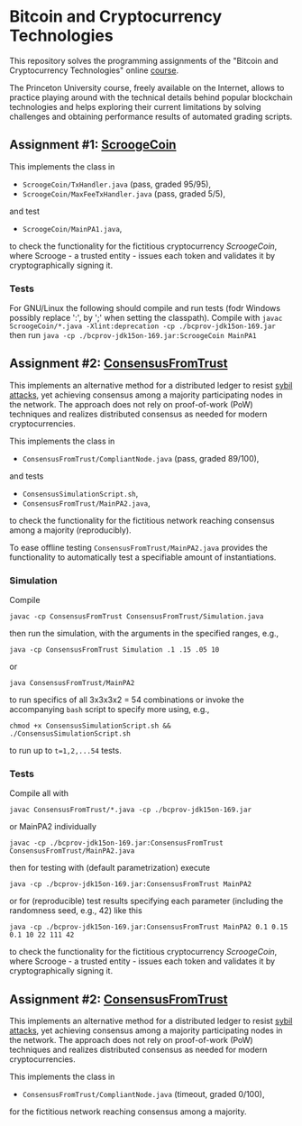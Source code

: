 # Bitcoin and Cryptocurrency Technologies
This repository solves the programming assignments of the "Bitcoin and Cryptocurrency Technologies" online [course](https://www.coursera.org/learn/cryptocurrency).

The Princeton University course, freely available on the Internet, allows to practice playing around with the technical details behind popular blockchain technologies and helps exploring their current limitations by solving challenges and obtaining performance results of automated grading scripts.


## Assignment #1: [ScroogeCoin](./ScroogeCoin/Assignment1.pdf)
This implements the class in

 - `ScroogeCoin/TxHandler.java` (pass, graded 95/95),
 - `ScroogeCoin/MaxFeeTxHandler.java` (pass, graded 5/5),

and test

 - `ScroogeCoin/MainPA1.java`,
 
to check the functionality for the fictitious cryptocurrency *ScroogeCoin*, where Scrooge - a trusted entity - issues each token and validates it by cryptographically signing it.


### Tests
For GNU/Linux the following should compile and run tests (fodr Windows possibly replace ':', by ';' when setting the classpath).
Compile with
`javac ScroogeCoin/*.java -Xlint:deprecation -cp ./bcprov-jdk15on-169.jar`
then run
`java -cp ./bcprov-jdk15on-169.jar:ScroogeCoin MainPA1`


## Assignment #2: [ConsensusFromTrust](./ConsensusFromTrust/Assignment2.pdf)
This implements an alternative method for a distributed ledger to resist [sybil attacks](https://en.wikipedia.org/wiki/Sybil_attack), yet achieving consensus among a majority participating nodes in the network. The approach does not rely on proof-of-work (PoW) techniques and realizes distributed consensus as needed for modern cryptocurrencies.

This implements the class in
 
- `ConsensusFromTrust/CompliantNode.java` (pass, graded 89/100),

and tests
 
- `ConsensusSimulationScript.sh`,
- `ConsensusFromTrust/MainPA2.java`,
 
to check the functionality for the fictitious network reaching consensus among a majority (reproducibly).

To ease offline testing 
`ConsensusFromTrust/MainPA2.java` provides the functionality to automatically test a specifiable amount of instantiations.


### Simulation
Compile

`javac -cp ConsensusFromTrust ConsensusFromTrust/Simulation.java`

then run the simulation, with the arguments in the specified ranges, e.g.,

`java -cp ConsensusFromTrust Simulation .1 .15 .05 10`

or

`java ConsensusFromTrust/MainPA2`

to run specifics of all 3x3x3x2 = 54 combinations or invoke the accompanying `bash` script to specify more using, e.g.,

`chmod +x ConsensusSimulationScript.sh && ./ConsensusSimulationScript.sh`

to run up to `t=1,2,...54` tests.


### Tests
Compile all with

`javac ConsensusFromTrust/*.java -cp ./bcprov-jdk15on-169.jar`

or MainPA2 individually

`javac -cp ./bcprov-jdk15on-169.jar:ConsensusFromTrust ConsensusFromTrust/MainPA2.java`

then for testing with (default parametrization) execute

`java -cp ./bcprov-jdk15on-169.jar:ConsensusFromTrust MainPA2`

or for (reproducible) test results specifying each parameter (including the randomness seed, e.g., 42) like this

`java -cp ./bcprov-jdk15on-169.jar:ConsensusFromTrust MainPA2 0.1 0.15 0.1 10 22 111 42`

to check the functionality for the fictitious cryptocurrency *ScroogeCoin*, where Scrooge - a trusted entity - issues each token and validates it by cryptographically signing it.


## Assignment #2: [ConsensusFromTrust](./ConsensusFromTrust/Assignment2.pdf)
This implements an alternative method for a distributed ledger to resist [sybil attacks](https://en.wikipedia.org/wiki/Sybil_attack), yet achieving consensus among a majority participating nodes in the network. The approach does not rely on proof-of-work (PoW) techniques and realizes distributed consensus as needed for modern cryptocurrencies.

This implements the class in
 
 - `ConsensusFromTrust/CompliantNode.java` (timeout, graded 0/100), 

for the fictitious network reaching consensus among a majority.